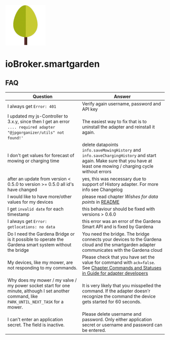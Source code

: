 ![Logo](admin/smartgarden.png) 

# ioBroker.smartgarden

## FAQ


| Question | Answer |
| - | - |
| I always get `Error: 401` | Verify again username, password and API key |
| I updated my js-Controller to 3.x.y, since then I get an error `.... required adapter "@jpgorganizer/utils" not found!'` | The easiest way to fix that is to uninstall the adapter and reinstall it again.|
| I don't get values for forecast of mowing or charging time | delete datapoints `info.saveMowingHistory` and   `info.saveChargingHistory` and start again. Make sure that you have at least one mowing / charging cycle without errors |
| after an update from version < 0.5.0 to version >= 0.5.0 all id's have changed | yes, this was necessary due to support of History adapter. For more info see Changelog |
| I would like to have more/other values for my devices | please read chapter *Wishes for data points* in [README](README.md) |
| I get `invalid date` for each timestamp | this behaviour should be fixed with versions > 0.6.0 |
| I always get `Error: getlocations: no data` | this error was an error of the Gardena Smart API and is fixed by Gardena |
| Do I need the Gardena Bridge or is it possible to operate the Gardena smart system without the bridge | You need the bridge. The bridge connects your devices to the Gardena cloud and the smartgarden adapter communicates with the Gardena cloud |
| My devices, like my mower, are not responding to my commands. | Please check that you have set the value for command with `ack=false`. See [Chapter Commands and Statuses in Guide for adapter developers](https://github.com/ioBroker/ioBroker.docs/blob/master/docs/en/dev/adapterdev.md#commands-and-statuses)|
| Why does my mower / my valve / my power socket start for one minute, although I set another command, like `PARK_UNTIL_NEXT_TASK` for a mower. | It is very likely that you misspelled the command. If the adapter doesn'r recognize the command the device gets started for 60 seconds. |
| I can't enter an application secret. The field is inactive. | Please delete username and password. Only either application secret or username and password can be entered.|


<!--- SVN: $Rev: 2931 $ $Date: 2023-06-14 21:18:24 +0200 (Mi, 14 Jun 2023) $ --->